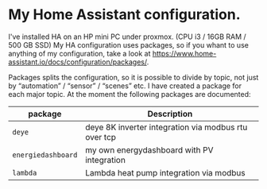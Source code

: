 # My Home Assistant configuration. 

I've installed HA on an HP mini PC under proxmox. (CPU i3 / 16GB RAM / 500 GB SSD)
My HA configuration uses packages, so if you whant to use anything of my configuration, take a look at https://www.home-assistant.io/docs/configuration/packages/.

Packages splits the configuration, so it is possible to divide by topic, not just by “automation” / “sensor” / “scenes” etc.
I have created a package for each major topic. At the moment the following packages are documented:

| package | Description |
| --- | --- |
| `deye` | deye 8K inverter integration via modbus rtu over tcp |
| `energiedashboard` | my own energydashboard with PV integration |
| `lambda` | Lambda heat pump integration via modbus |
